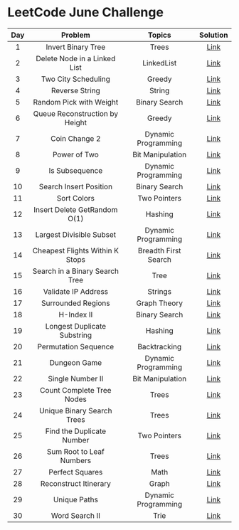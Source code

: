 # LeetCode June Challenge

| Day |             Problem             |        Topics        |                                       Solution                                       |
|:---:|:-------------------------------:|:--------------------:|:------------------------------------------------------------------------------------:|
|  1  |        Invert Binary Tree       |         Trees        |  [Link](https://github.com/ishpreet-singh/leetcode-june-challenge/blob/master/1.cpp) |
|  2  |   Delete Node in a Linked List  |      LinkedList      |  [Link](https://github.com/ishpreet-singh/leetcode-june-challenge/blob/master/2.cpp) |
|  3  |       Two City Scheduling       |        Greedy        |  [Link](https://github.com/ishpreet-singh/leetcode-june-challenge/blob/master/3.cpp) |
|  4  |          Reverse String         |        String        |  [Link](https://github.com/ishpreet-singh/leetcode-june-challenge/blob/master/4.cpp) |
|  5  |     Random Pick with Weight     |     Binary Search    |  [Link](https://github.com/ishpreet-singh/leetcode-june-challenge/blob/master/5.cpp) |
|  6  |  Queue Reconstruction by Height |        Greedy        |  [Link](https://github.com/ishpreet-singh/leetcode-june-challenge/blob/master/6.cpp) |
|  7  |          Coin Change 2          |  Dynamic Programming |  [Link](https://github.com/ishpreet-singh/leetcode-june-challenge/blob/master/7.cpp) |
|  8  |           Power of Two          |   Bit Manipulation   |  [Link](https://github.com/ishpreet-singh/leetcode-june-challenge/blob/master/8.cpp) |
|  9  |          Is Subsequence         |  Dynamic Programming |  [Link](https://github.com/ishpreet-singh/leetcode-june-challenge/blob/master/9.cpp) |
|  10 |      Search Insert Position     |     Binary Search    | [Link](https://github.com/ishpreet-singh/leetcode-june-challenge/blob/master/10.cpp) |
|  11 |           Sort Colors           |     Two Pointers     | [Link](https://github.com/ishpreet-singh/leetcode-june-challenge/blob/master/11.cpp) |
|  12 |   Insert Delete GetRandom O(1)  |        Hashing       | [Link](https://github.com/ishpreet-singh/leetcode-june-challenge/blob/master/12.cpp) |
|  13 |     Largest Divisible Subset    |  Dynamic Programming | [Link](https://github.com/ishpreet-singh/leetcode-june-challenge/blob/master/13.cpp) |
|  14 | Cheapest Flights Within K Stops | Breadth First Search | [Link](https://github.com/ishpreet-singh/leetcode-june-challenge/blob/master/14.cpp) |
|  15 |  Search in a Binary Search Tree |         Tree         | [Link](https://github.com/ishpreet-singh/leetcode-june-challenge/blob/master/15.cpp) |
|  16 |       Validate IP Address       |        Strings       | [Link](https://github.com/ishpreet-singh/leetcode-june-challenge/blob/master/16.cpp) |
|  17 |        Surrounded Regions       |     Graph Theory     | [Link](https://github.com/ishpreet-singh/leetcode-june-challenge/blob/master/17.cpp) |
|  18 |            H-Index II           |     Binary Search    | [Link](https://github.com/ishpreet-singh/leetcode-june-challenge/blob/master/18.cpp) |
|  19 |   Longest Duplicate Substring   |        Hashing       | [Link](https://github.com/ishpreet-singh/leetcode-june-challenge/blob/master/19.cpp) |
|  20 |       Permutation Sequence      |     Backtracking     | [Link](https://github.com/ishpreet-singh/leetcode-june-challenge/blob/master/20.cpp) |
|  21 |           Dungeon Game          |  Dynamic Programming | [Link](https://github.com/ishpreet-singh/leetcode-june-challenge/blob/master/21.cpp) |
|  22 |         Single Number II        |   Bit Manipulation   | [Link](https://github.com/ishpreet-singh/leetcode-june-challenge/blob/master/22.cpp) |
|  23 |    Count Complete Tree Nodes    |         Trees        | [Link](https://github.com/ishpreet-singh/leetcode-june-challenge/blob/master/23.cpp) |
|  24 |    Unique Binary Search Trees   |         Trees        | [Link](https://github.com/ishpreet-singh/leetcode-june-challenge/blob/master/24.cpp) |
|  25 |    Find the Duplicate Number    |     Two Pointers     | [Link](https://github.com/ishpreet-singh/leetcode-june-challenge/blob/master/25.cpp) |
|  26 |     Sum Root to Leaf Numbers    |         Trees        | [Link](https://github.com/ishpreet-singh/leetcode-june-challenge/blob/master/26.cpp) |
|  27 |         Perfect Squares         |         Math         | [Link](https://github.com/ishpreet-singh/leetcode-june-challenge/blob/master/27.cpp) |
|  28 |      Reconstruct Itinerary      |         Graph        | [Link](https://github.com/ishpreet-singh/leetcode-june-challenge/blob/master/28.cpp) |
|  29 |           Unique Paths          |  Dynamic Programming | [Link](https://github.com/ishpreet-singh/leetcode-june-challenge/blob/master/29.cpp) |
|  30 |          Word Search II         |         Trie         | [Link](https://github.com/ishpreet-singh/leetcode-june-challenge/blob/master/30.cpp) |